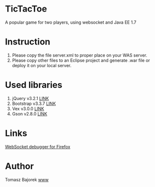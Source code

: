 # TicTacToe
A popular game for two players, using websocket and Java EE 1.7

# Instruction
1. Please copy the file server.xml to proper place on your WAS server.
2. Please copy other files to an Eclipse project and generate .war file or deploy it on your local server.

# Used libraries
1. jQuery v3.2.1 [LINK](https://jquery.com/)
2. Bootstrap v3.3.7 [LINK](http://getbootstrap.com/)
3. Vex v3.0.0 [LINK](https://github.com/HubSpot/vex)
4. Gson v2.8.0 [LINK](https://github.com/google/gson)

# Links
[WebSocket debugger for Firefox](https://addons.mozilla.org/en-US/firefox/addon/websocket-monitor/)

# Author
Tomasz Bajorek [www](http://tbajorek.pl)
